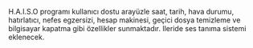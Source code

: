 H.A.I.S.O programı kullanıcı dostu arayüzle saat, tarih, hava durumu, hatırlatıcı, nefes egzersizi, hesap makinesi, geçici dosya temizleme ve bilgisayar kapatma gibi özellikler sunmaktadır.
Ileride ses tanıma sistemi eklenecek.